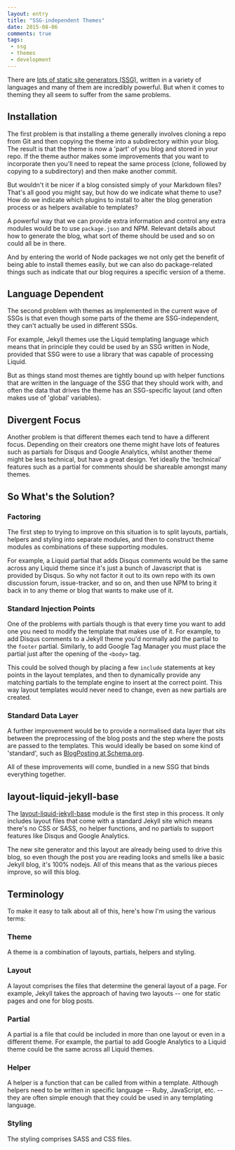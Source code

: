 ```yaml
---
layout: entry
title: "SSG-independent Themes"
date: 2015-08-06
comments: true
tags: 
 - ssg
 - themes
 - development
---
```


There are [lots of static site generators (SSG)](https://www.staticgen.com/), written in a variety of languages and many of them are incredibly powerful. But when it comes to theming they all seem to suffer from the same problems.

## Installation

The first problem is that installing a theme generally involves cloning a repo from Git and then copying the theme into a subdirectory within your blog. The result is that the theme is now a 'part' of you blog and stored in your repo. If the theme author makes some improvements that you want to incorporate then you'll need to repeat the same process (clone, followed by copying to a subdirectory) and then make another commit.

But wouldn't it be nicer if a blog consisted simply of your Markdown files? That's all good you might say, but how do we indicate what theme to use? How do we indicate which plugins to install to alter the blog generation process or as helpers available to templates?

A powerful way that we can provide extra information and control any extra modules would be to use `package.json` and NPM. Relevant details about how to generate the blog, what sort of theme should be used and so on could all be in there.

And by entering the world of Node packages we not only get the benefit of being able to install themes easily, but we can also do package-related things such as indicate that our blog requires a specific version of a theme.

## Language Dependent

The second problem with themes as implemented in the current wave of SSGs is that even though some parts of the theme are SSG-independent, they can't actually be used in different SSGs.

For example, Jekyll themes use the Liquid templating language which means that in principle they could be used by an SSG written in Node, provided that SSG were to use a library that was capable of processing Liquid.

But as things stand most themes are tightly bound up with helper functions that are written in the language of the SSG that they should work with, and often the data that drives the theme has an SSG-specific layout (and often makes use of 'global' variables).

## Divergent Focus

Another problem is that different themes each tend to have a different focus. Depending on their creators one theme might have lots of features such as partials for Disqus and Google Analytics, whilst another theme might be less technical, but have a great design. Yet ideally the 'technical' features such as a partial for comments should be shareable amongst many themes.

## So What's the Solution?

### Factoring

The first step to trying to improve on this situation is to split layouts, partials, helpers and styling into separate modules, and then to construct theme modules as combinations of these supporting modules.

For example, a Liquid partial that adds Disqus comments would be the same across any Liquid theme since it's just a bunch of Javascript that is provided by Disqus. So why not factor it out to its own repo with its own discussion forum, issue-tracker, and so on, and then use NPM to bring it back in to any theme or blog that wants to make use of it.

### Standard Injection Points

One of the problems with partials though is that every time you want to add one you need to modify the template that makes use of it. For example, to add Disqus comments to a Jekyll theme you'd normally add the partial to the `footer` partial. Similarly, to add Google Tag Manager you must place the partial just after the opening of the `<body>` tag.

This could be solved though by placing a few `include` statements at key points in the layout templates, and then to dynamically provide any matching partials to the template engine to insert at the correct point. This way layout templates would never need to change, even as new partials are created.

### Standard Data Layer

A further improvement would be to provide a normalised data layer that sits between the preprocessing of the blog posts and the step where the posts are passed to the templates. This would ideally be based on some kind of 'standard', such as [BlogPosting at Schema.org](http://www.schema.org/BlogPosting).

All of these improvements will come, bundled in a new SSG that binds everything together.

## layout-liquid-jekyll-base

The [layout-liquid-jekyll-base](https://www.npmjs.com/package/layout-liquid-jekyll-basic) module is the first step in this process. It only includes layout files that come with a standard Jekyll site which means there's no CSS or SASS, no helper functions, and no partials to support features like Disqus and Google Analytics.

The new site generator and this layout are already being used to drive this blog, so even though the post you are reading looks and smells like a basic Jekyll blog, it's 100% nodejs. All of this means that as the various pieces improve, so will this blog.

## Terminology

To make it easy to talk about all of this, here's how I'm using the various terms:

### Theme

A theme is a combination of layouts, partials, helpers and styling.

### Layout

A layout comprises the files that determine the general layout of a page. For example, Jekyll takes the approach of having two layouts -- one for static pages and one for blog posts.

### Partial

A partial is a file that could be included in more than one layout or even in a different theme. For example, the partial to add Google Analytics to a Liquid theme could be the same across all Liquid themes.

### Helper

A helper is a function that can be called from within a template. Although helpers need to be written in specific language -- Ruby, JavaScript, etc. -- they are often simple enough that they could be used in any templating language.

### Styling

The styling comprises SASS and CSS files.
